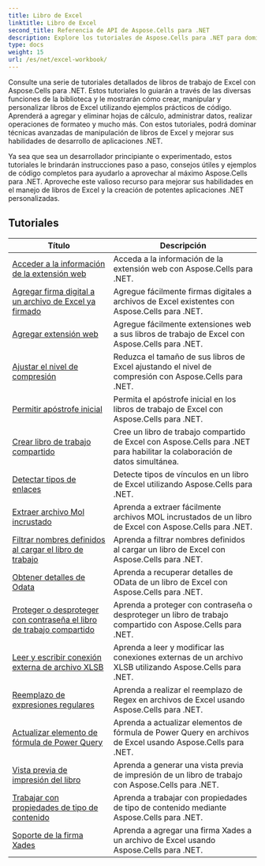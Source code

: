 ```yaml
---
title: Libro de Excel
linktitle: Libro de Excel
second_title: Referencia de API de Aspose.Cells para .NET
description: Explore los tutoriales de Aspose.Cells para .NET para dominar el trabajo con libros de Excel usando ejemplos de código paso a paso.
type: docs
weight: 15
url: /es/net/excel-workbook/
---
```

Consulte una serie de tutoriales detallados de libros de trabajo de Excel con Aspose.Cells para .NET. Estos tutoriales lo guiarán a través de las diversas funciones de la biblioteca y le mostrarán cómo crear, manipular y personalizar libros de Excel utilizando ejemplos prácticos de código. Aprenderá a agregar y eliminar hojas de cálculo, administrar datos, realizar operaciones de formateo y mucho más. Con estos tutoriales, podrá dominar técnicas avanzadas de manipulación de libros de Excel y mejorar sus habilidades de desarrollo de aplicaciones .NET.

Ya sea que sea un desarrollador principiante o experimentado, estos tutoriales le brindarán instrucciones paso a paso, consejos útiles y ejemplos de código completos para ayudarlo a aprovechar al máximo Aspose.Cells para .NET. Aproveche este valioso recurso para mejorar sus habilidades en el manejo de libros de Excel y la creación de potentes aplicaciones .NET personalizadas.

## Tutoriales 
| Título | Descripción |
| --- | --- |
| [Acceder a la información de la extensión web](./access-web-extension-information/) | Acceda a la información de la extensión web con Aspose.Cells para .NET. |  
| [Agregar firma digital a un archivo de Excel ya firmado](./add-digital-signature-to-an-already-signed-excel-file/) | Agregue fácilmente firmas digitales a archivos de Excel existentes con Aspose.Cells para .NET. |  
| [Agregar extensión web](./add-web-extension/) | Agregue fácilmente extensiones web a sus libros de trabajo de Excel con Aspose.Cells para .NET. |  
| [Ajustar el nivel de compresión](./adjust-compression-level/) | Reduzca el tamaño de sus libros de Excel ajustando el nivel de compresión con Aspose.Cells para .NET. |  
| [Permitir apóstrofe inicial](./allow-leading-apostrophe/) | Permita el apóstrofe inicial en los libros de trabajo de Excel con Aspose.Cells para .NET. |  
| [Crear libro de trabajo compartido](./create-shared-workbook/) | Cree un libro de trabajo compartido de Excel con Aspose.Cells para .NET para habilitar la colaboración de datos simultánea. |  
| [Detectar tipos de enlaces](./detect-link-types/) | Detecte tipos de vínculos en un libro de Excel utilizando Aspose.Cells para .NET. |  
| [Extraer archivo Mol incrustado](./extract-embedded-mol-file/) | Aprenda a extraer fácilmente archivos MOL incrustados de un libro de Excel con Aspose.Cells para .NET. |  
| [Filtrar nombres definidos al cargar el libro de trabajo](./filter-defined-names-while-loading-workbook/) | Aprenda a filtrar nombres definidos al cargar un libro de Excel con Aspose.Cells para .NET. |  
| [Obtener detalles de Odata](./get-odata-details/) | Aprenda a recuperar detalles de OData de un libro de Excel con Aspose.Cells para .NET. |  
| [Proteger o desproteger con contraseña el libro de trabajo compartido](./password-protect-or-unprotect-shared-workbook/) | Aprenda a proteger con contraseña o desproteger un libro de trabajo compartido con Aspose.Cells para .NET. |  
| [Leer y escribir conexión externa de archivo XLSB](./read-and-write-external-connection-of-xlsb-file/) | Aprenda a leer y modificar las conexiones externas de un archivo XLSB utilizando Aspose.Cells para .NET. |  
| [Reemplazo de expresiones regulares](./regex-replace/) | Aprenda a realizar el reemplazo de Regex en archivos de Excel usando Aspose.Cells para .NET. |  
| [Actualizar elemento de fórmula de Power Query](./update-power-query-formula-item/) | Aprenda a actualizar elementos de fórmula de Power Query en archivos de Excel usando Aspose.Cells para .NET. |  
| [Vista previa de impresión del libro](./workbook-print-preview/) | Aprenda a generar una vista previa de impresión de un libro de trabajo con Aspose.Cells para .NET. |  
| [Trabajar con propiedades de tipo de contenido](./working-with-content-type-properties/) | Aprenda a trabajar con propiedades de tipo de contenido mediante Aspose.Cells para .NET. |  
| [Soporte de la firma Xades](./xades-signature-support/) | Aprenda a agregar una firma Xades a un archivo de Excel usando Aspose.Cells para .NET. |  